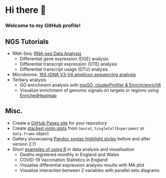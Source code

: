 # Hi there 👋

### Welcome to my GitHub profile!

## NGS Tutorials

- RNA-Seq: [RNA-seq Data Analysis](https://ycl6.gitbook.io/guide-to-rna-seq-analysis/)
  - Differential gene expression (DGE) analysis
  - Differential transcript expression (DTE) analysis
  - Differential transcript usage (DTU) analysis
- Microbiome: [16S rDNA V3-V4 amplicon sequencing analysis](https://ycl6.github.io/16S-Demo/)
- Tertiary analysis
  - GO enrichment analysis with [topGO, clusterProfiler & Enrichr/enrichR](https://ycl6.github.io/GO-Enrichment-Analysis-Demo/)
  - Visualize enrichment of genomic signals on targets or regions using [EnrichedHeatmap](https://ycl6.github.io/EnrichedHeatmap-Demo/)

## Misc.

- Create a [GitHub Pages site](https://ycl6.github.io/GitHub-Pages-Demo/) for your repository
- Create [stacked violin plots](https://ycl6.github.io/StackedVlnPlot/) from `Seurat`, `SingleCellExperiment`  or `data.frame` object
- Gallery showcasing [Pandoc syntax highlight styles](https://ycl6.github.io/Compare-pandoc-styles/) before and after version 2.11
- Short [examples of using R](https://github.com/ycl6/Simple-R-gists) in data analysis and visualisation
  - Deaths registered monthly in England and Wales
  - COVID-19 Vaccination Statistics in England
  - Visualise differential expression analysis results with MA plot
  - Visualise interaction between 2 variables with parallel sets diagrams

<!--
**ycl6/ycl6** is a ✨ _special_ ✨ repository because its `README.md` (this file) appears on your GitHub profile.

Here are some ideas to get you started:

- 🔭 I’m currently working on ...
- 🌱 I’m currently learning ...
- 👯 I’m looking to collaborate on ...
- 🤔 I’m looking for help with ...
- 💬 Ask me about ...
- 📫 How to reach me: ...
- 😄 Pronouns: ...
- ⚡ Fun fact: ...
-->
